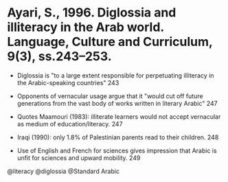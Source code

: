 # Ayari, S., 1996. Diglossia and illiteracy in the Arab world. Language, Culture and Curriculum, 9(3), ss.243–253.

- Diglossia is "to a large extent responsible for perpetuating illiteracy in the Arabic-speaking countries" 243

- Opponents of vernacular usage argue that it "would cut off future generations from the vast body of works written in literary Arabic" 247

- Quotes Maamouri (1983): illiterate learners would not accept vernacular as medium of education/literacy. 247

- Iraqi (1990): only 1.8% of Palestinian parents read to their children. 248

- Use of English and French for sciences gives impression that Arabic is unfit for sciences and upward mobility. 249

@literacy
@diglossia
@Standard Arabic
